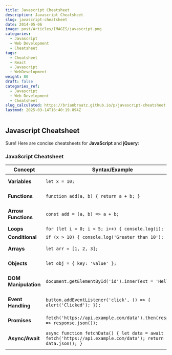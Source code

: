 ```yaml
---
title: Javascript Cheatsheet
description: Javascript Cheatsheet
slug: javascript-cheatsheet
date: 2014-05-06
image: post/Articles/IMAGES/javascript.png
categories:
  - Javascript
  - Web Development
  - Cheatsheet
tags:
  - Cheatsheet
  - React
  - Javascript
  - WebDevelopment
weight: 80
draft: false
categories_ref:
  - Javascript
  - Web Development
  - Cheatsheet
slug_calculated: https://brianbraatz.github.io/p/javascript-cheatsheet
lastmod: 2025-03-14T16:40:19.894Z
---
```

## Javascript Cheatsheet

Sure! Here are concise cheatsheets for **JavaScript** and **jQuery**:

### JavaScript Cheatsheet

| **Concept**          | **Syntax/Example**                                                                                           | **Description**                         |
| -------------------- | ------------------------------------------------------------------------------------------------------------ | --------------------------------------- |
| **Variables**        | `let x = 10;`                                                                                                | Declares a variable                     |
| **Functions**        | `function add(a, b) { return a + b; }`                                                                       | Defines a function                      |
| **Arrow Functions**  | `const add = (a, b) => a + b;`                                                                               | Defines an arrow function               |
| **Loops**            | `for (let i = 0; i < 5; i++) { console.log(i); }`                                                            | For loop                                |
| **Conditional**      | `if (x > 10) { console.log('Greater than 10'); }`                                                            | If statement                            |
| **Arrays**           | `let arr = [1, 2, 3];`                                                                                       | Declares an array                       |
| **Objects**          | `let obj = { key: 'value' };`                                                                                | Declares an object                      |
| **DOM Manipulation** | `document.getElementById('id').innerText = 'Hello';`                                                         | Changes the text content of an element  |
| **Event Handling**   | `button.addEventListener('click', () => { alert('Clicked'); });`                                             | Adds an event listener to a button      |
| **Promises**         | `fetch('https://api.example.com/data').then(response => response.json());`                                   | Fetches data from an API                |
| **Async/Await**      | `async function fetchData() { let data = await fetch('https://api.example.com/data'); return data.json(); }` | Asynchronous function using async/await |
